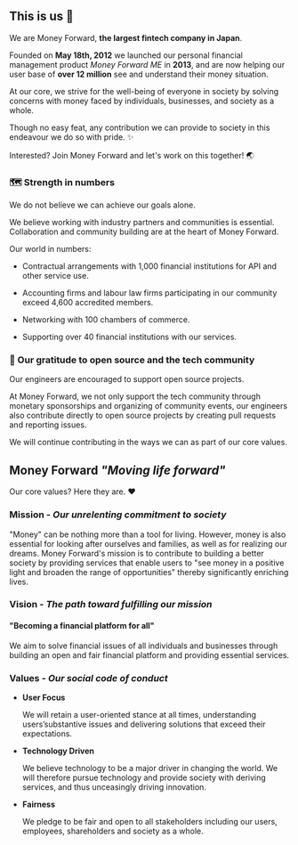 ## This is us 🎉

We are Money Forward, **the largest fintech company in Japan**.

Founded on **May 18th, 2012** we launched our personal financial management product _Money Forward ME_ in **2013**, and are now helping our user base of **over 12 million** see and understand their money situation.

At our core, we strive for the well-being of everyone in society by solving concerns with money faced by individuals, businesses, and society as a whole.

Though no easy feat, any contribution we can provide to society in this endeavour we do so with pride. ✨

Interested? Join Money Forward and let's work on this together! 🌏

### 🗺️ Strength in numbers

We do not believe we can achieve our goals alone.

We believe working with industry partners and communities is essential. Collaboration and community building are at the heart of Money Forward.

Our world in numbers:

- Contractual arrangements with 1,000 financial institutions for API and other service use.

- Accounting firms and labour law firms participating in our community exceed 4,600 accredited members.

- Networking with 100 chambers of commerce.

- Supporting over 40 financial institutions with our services.

### 💾 Our gratitude to open source and the tech community

Our engineers are encouraged to support open source projects.

At Money Forward, we not only support the tech community through monetary sponsorships and organizing of community events, our engineers also contribute directly to open source projects by creating pull requests and reporting issues.

We will continue contributing in the ways we can as part of our core values.

## Money Forward _"Moving life forward"_

Our core values? Here they are. ❤️

### Mission - _Our unrelenting commitment to society_

"Money" can be nothing more than a tool for living. However, money is also essential for looking after ourselves and families, as well as for realizing our dreams. Money Forward's mission is to contribute to building a better society by providing services that enable users to "see money in a positive light and broaden the range of opportunities" thereby significantly enriching lives.

### Vision - _The path toward fulfilling our mission_

#### "Becoming a financial platform for all"

We aim to solve financial issues of all individuals and businesses through building an open and fair financial platform and providing essential services.

### Values - _Our social code of conduct_

- **User Focus**

  We will retain a user-oriented stance at all times, understanding users’substantive issues and delivering solutions that exceed their expectations.

- **Technology Driven**

  We believe technology to be a major driver in changing the world. We will therefore pursue technology and provide society with deriving services, and thus unceasingly driving innovation.

- **Fairness**

  We pledge to be fair and open to all stakeholders including our users, employees, shareholders and society as a whole.
